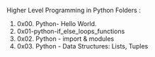 Higher Level Programming in Python
Folders :
1. 0x00. Python- Hello World.
2. 0x01-python-if_else_loops_functions
3. 0x02. Python - import & modules
4. 0x03. Python - Data Structures: Lists, Tuples
